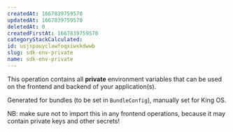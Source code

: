 ```yaml
---
createdAt: 1667839759570
updatedAt: 1667839759570
deletedAt: 0
createdFirstAt: 1667839759570
categoryStackCalculated: 
id: usjspauyclawfoqxiwxkdwwb
slug: sdk-env-private
name: sdk-env-private
---
```


This operation contains all **private** environment variables that can be used on the frontend and backend of your application(s).

Generated for bundles (to be set in `BundleConfig`), manually set for King OS.

NB: make sure not to import this in any frontend operations, because it may contain private keys and other secrets!
